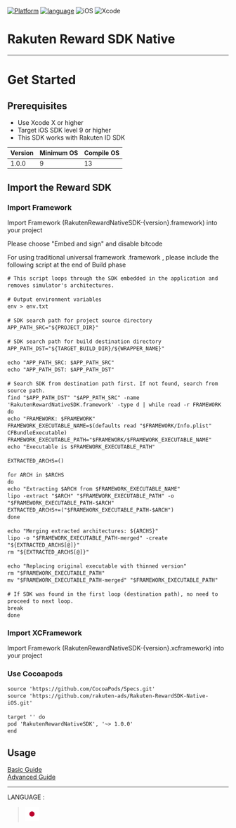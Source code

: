 <div id="top"></div>

[![Platform](http://img.shields.io/badge/platform-iOS-blue.svg?style=flat)](https://developer.apple.com/ios/)
[![language](https://camo.githubusercontent.com/c26adc3630b1c213a4b3372979a3b805f7342746/68747470733a2f2f696d672e736869656c64732e696f2f62616467652f6c616e67756167652d4f626a6563746976652d2d432d626c75652e737667)](https://developer.apple.com/documentation)
![iOS](http://img.shields.io/badge/support-iOS_9+-blue.svg?style=flat)
![Xcode](http://img.shields.io/badge/IDE-Xcode_11+-blue.svg?style=flat)

# Rakuten Reward SDK Native

---
# Get Started

<div id="prerequisites"></div>

## Prerequisites

* Use Xcode X or higher
* Target iOS SDK level 9 or higher
* This SDK works with Rakuten ID SDK

| Version        | Minimum OS           | Compile OS
--- | --- | ---
|1.0.0|9|13|

<div id="import_sdk"></div>

## Import the Reward SDK
### Import Framework
Import  Framework (RakutenRewardNativeSDK-{version}.framework) into your project  

Please choose "Embed and sign" and disable bitcode

For using traditional universal framework .framework , please include the following script at the end of Build phase 

```
# This script loops through the SDK embedded in the application and removes simulator's architectures.

# Output environment variables
env > env.txt

# SDK search path for project source directory
APP_PATH_SRC="${PROJECT_DIR}"

# SDK search path for build destination directory
APP_PATH_DST="${TARGET_BUILD_DIR}/${WRAPPER_NAME}"

echo "APP_PATH_SRC: $APP_PATH_SRC"
echo "APP_PATH_DST: $APP_PATH_DST"

# Search SDK from destination path first. If not found, search from source path.
find "$APP_PATH_DST" "$APP_PATH_SRC" -name 'RakutenRewardNativeSDK.framework' -type d | while read -r FRAMEWORK
do
echo "FRAMEWORK: $FRAMEWORK"
FRAMEWORK_EXECUTABLE_NAME=$(defaults read "$FRAMEWORK/Info.plist" CFBundleExecutable)
FRAMEWORK_EXECUTABLE_PATH="$FRAMEWORK/$FRAMEWORK_EXECUTABLE_NAME"
echo "Executable is $FRAMEWORK_EXECUTABLE_PATH"

EXTRACTED_ARCHS=()

for ARCH in $ARCHS
do
echo "Extracting $ARCH from $FRAMEWORK_EXECUTABLE_NAME"
lipo -extract "$ARCH" "$FRAMEWORK_EXECUTABLE_PATH" -o "$FRAMEWORK_EXECUTABLE_PATH-$ARCH"
EXTRACTED_ARCHS+=("$FRAMEWORK_EXECUTABLE_PATH-$ARCH")
done

echo "Merging extracted architectures: ${ARCHS}"
lipo -o "$FRAMEWORK_EXECUTABLE_PATH-merged" -create "${EXTRACTED_ARCHS[@]}"
rm "${EXTRACTED_ARCHS[@]}"

echo "Replacing original executable with thinned version"
rm "$FRAMEWORK_EXECUTABLE_PATH"
mv "$FRAMEWORK_EXECUTABLE_PATH-merged" "$FRAMEWORK_EXECUTABLE_PATH"

# If SDK was found in the first loop (destination path), no need to proceed to next loop.
break
done
```

### Import XCFramework
Import  Framework (RakutenRewardNativeSDK-{version}.xcframework) into your project 

### Use Cocoapods
```
source 'https://github.com/CocoaPods/Specs.git'
source 'https://github.com/rakuten-ads/Rakuten-RewardSDK-Native-iOS.git'

target '' do
pod 'RakutenRewardNativeSDK', '~> 1.0.0'
end

```


## Usage
[Basic Guide](./doc/basic/README.md)  
[Advanced Guide](./doc/advanced/README.md)


---
LANGUAGE :
> [![jp](./doc/lang/ja.png)](./doc/ja/README.md)



